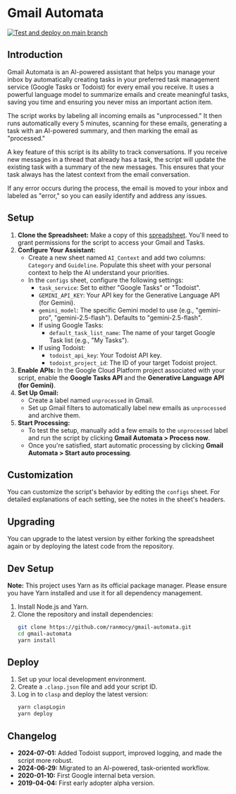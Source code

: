 # Gmail Automata

[![Test and deploy on main branch](https://github.com/LeeroyDing/gmail-aitomata/actions/workflows/main.yml/badge.svg)](https://github.com/LeeroyDing/gmail-aitomata/actions/workflows/main.yml)

## Introduction

Gmail Automata is an AI-powered assistant that helps you manage your inbox by automatically creating tasks in your preferred task management service (Google Tasks or Todoist) for every email you receive. It uses a powerful language model to summarize emails and create meaningful tasks, saving you time and ensuring you never miss an important action item.

The script works by labeling all incoming emails as "unprocessed." It then runs automatically every 5 minutes, scanning for these emails, generating a task with an AI-powered summary, and then marking the email as "processed."

A key feature of this script is its ability to track conversations. If you receive new messages in a thread that already has a task, the script will update the existing task with a summary of the new messages. This ensures that your task always has the latest context from the email conversation.

If any error occurs during the process, the email is moved to your inbox and labeled as "error," so you can easily identify and address any issues.

## Setup

1.  **Clone the Spreadsheet:** Make a copy of this [spreadsheet](https://docs.google.com/spreadsheets/d/1zC1ETBSEC5O3ihQgGvbSF3nbYuRrH66AxNEGwKs84k8/edit?gid=1898431028#gid=1898431028). You'll need to grant permissions for the script to access your Gmail and Tasks.
2.  **Configure Your Assistant:**
    *   Create a new sheet named `AI_Context` and add two columns: `Category` and `Guideline`. Populate this sheet with your personal context to help the AI understand your priorities.
    *   In the `configs` sheet, configure the following settings:
        *   `task_service`: Set to either "Google Tasks" or "Todoist".
        *   `GEMINI_API_KEY`: Your API key for the Generative Language API (for Gemini).
        *   `gemini_model`: The specific Gemini model to use (e.g., "gemini-pro", "gemini-2.5-flash"). Defaults to "gemini-2.5-flash".
        *   If using Google Tasks:
            *   `default_task_list_name`: The name of your target Google Task list (e.g., "My Tasks").
        *   If using Todoist:
            *   `todoist_api_key`: Your Todoist API key.
            *   `todoist_project_id`: The ID of your target Todoist project.
3.  **Enable APIs:** In the Google Cloud Platform project associated with your script, enable the **Google Tasks API** and the **Generative Language API (for Gemini)**.
4.  **Set Up Gmail:**
    *   Create a label named `unprocessed` in Gmail.
    *   Set up Gmail filters to automatically label new emails as `unprocessed` and archive them.
5.  **Start Processing:**
    *   To test the setup, manually add a few emails to the `unprocessed` label and run the script by clicking **Gmail Automata > Process now**.
    *   Once you're satisfied, start automatic processing by clicking **Gmail Automata > Start auto processing**.

## Customization

You can customize the script's behavior by editing the `configs` sheet. For detailed explanations of each setting, see the notes in the sheet's headers.

## Upgrading

You can upgrade to the latest version by either forking the spreadsheet again or by deploying the latest code from the repository.

## Dev Setup

**Note:** This project uses Yarn as its official package manager. Please ensure you have Yarn installed and use it for all dependency management.

1.  Install Node.js and Yarn.
2.  Clone the repository and install dependencies:
    ```bash
    git clone https://github.com/ranmocy/gmail-automata.git
    cd gmail-automata
    yarn install
    ```

## Deploy

1.  Set up your local development environment.
2.  Create a `.clasp.json` file and add your script ID.
3.  Log in to `clasp` and deploy the latest version:
    ```bash
    yarn claspLogin
    yarn deploy
    ```

## Changelog

*   **2024-07-01:** Added Todoist support, improved logging, and made the script more robust.
*   **2024-06-29:** Migrated to an AI-powered, task-oriented workflow.
*   **2020-01-10:** First Google internal beta version.
*   **2019-04-04:** First early adopter alpha version.